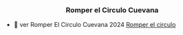 <h3 align="center">Romper el Circulo Cuevana</h3>

- 🔭 ver Romper El Circulo Cuevana 2024  [Romper el circulo](https://vvf.cuevana.online/pelicula/romper-el-circulo)

